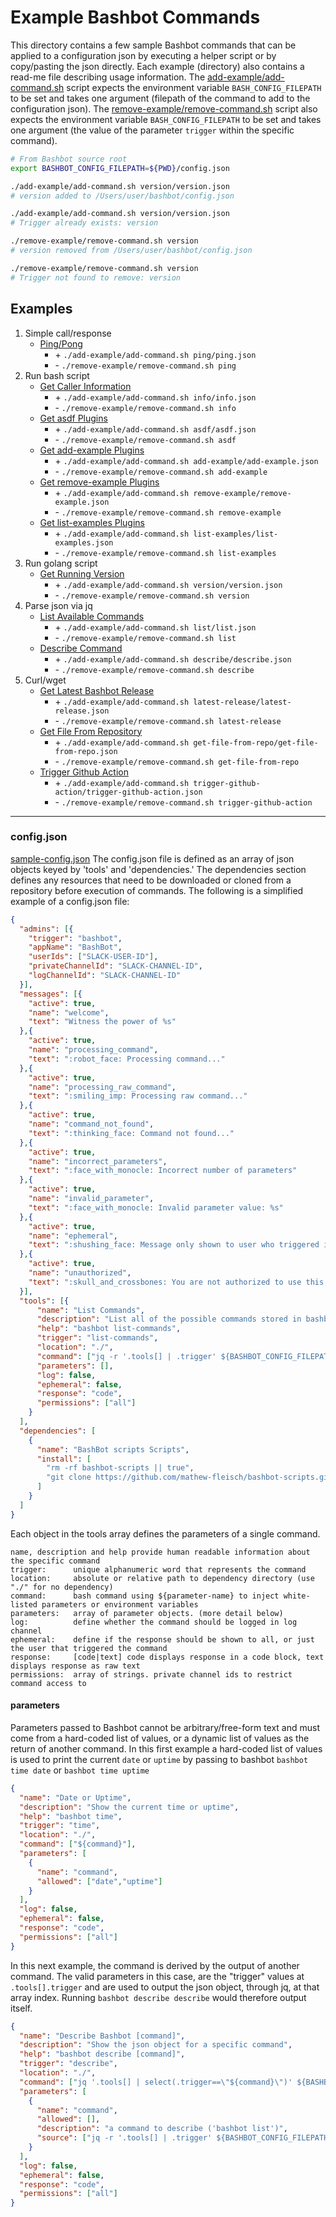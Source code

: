 # Example Bashbot Commands

This directory contains a few sample Bashbot commands that can be applied to a configuration json by executing a helper script or by copy/pasting the json directly. Each example (directory) also contains a read-me file describing usage information. The [add-example/add-command.sh](add-example/add-command.sh) script expects the environment variable `BASH_CONFIG_FILEPATH` to be set and takes one argument (filepath of the command to add to the configuration json). The [remove-example/remove-command.sh](remove-example/remove-command.sh) script also expects the environment variable `BASH_CONFIG_FILEPATH` to be set and takes one argument (the value of the parameter `trigger` within the specific command).


```bash
# From Bashbot source root
export BASHBOT_CONFIG_FILEPATH=${PWD}/config.json

./add-example/add-command.sh version/version.json
# version added to /Users/user/bashbot/config.json

./add-example/add-command.sh version/version.json
# Trigger already exists: version

./remove-example/remove-command.sh version
# version removed from /Users/user/bashbot/config.json

./remove-example/remove-command.sh version
# Trigger not found to remove: version
```

## Examples


1. Simple call/response
    - [Ping/Pong](ping)
        - \+ `./add-example/add-command.sh ping/ping.json`
        - \- `./remove-example/remove-command.sh ping`
2. Run bash script
    - [Get Caller Information](info)
        - \+ `./add-example/add-command.sh info/info.json`
        - \- `./remove-example/remove-command.sh info`
    - [Get asdf Plugins](asdf)
        - \+ `./add-example/add-command.sh asdf/asdf.json`
        - \- `./remove-example/remove-command.sh asdf`
    - [Get add-example Plugins](add-example)
        - \+ `./add-example/add-command.sh add-example/add-example.json`
        - \- `./remove-example/remove-command.sh add-example`
    - [Get remove-example Plugins](remove-example)
        - \+ `./add-example/add-command.sh remove-example/remove-example.json`
        - \- `./remove-example/remove-command.sh remove-example`
    - [Get list-examples Plugins](list-examples)
        - \+ `./add-example/add-command.sh list-examples/list-examples.json`
        - \- `./remove-example/remove-command.sh list-examples`
3. Run golang script
    - [Get Running Version](version)
        - \+ `./add-example/add-command.sh version/version.json`
        - \- `./remove-example/remove-command.sh version`
4. Parse json via jq
    - [List Available Commands](list)
        - \+ `./add-example/add-command.sh list/list.json`
        - \- `./remove-example/remove-command.sh list`
    - [Describe Command](describe)
        - \+ `./add-example/add-command.sh describe/describe.json`
        - \- `./remove-example/remove-command.sh describe`
5. Curl/wget
    - [Get Latest Bashbot Release](latest-release)
        - \+ `./add-example/add-command.sh latest-release/latest-release.json`
        - \- `./remove-example/remove-command.sh latest-release`
    - [Get File From Repository](get-file-from-repo)
        - \+ `./add-example/add-command.sh get-file-from-repo/get-file-from-repo.json`
        - \- `./remove-example/remove-command.sh get-file-from-repo`
    - [Trigger Github Action](trigger-github-action)
        - \+ `./add-example/add-command.sh trigger-github-action/trigger-github-action.json`
        - \- `./remove-example/remove-command.sh trigger-github-action`



-------------------------------------------------------------------------

### config.json
[sample-config.json](../sample-config.json)
The config.json file is defined as an array of json objects keyed by 'tools' and 'dependencies.' The dependencies section defines any resources that need to be downloaded or cloned from a repository before execution of commands. The following is a simplified example of a config.json file:

```json
{
  "admins": [{
    "trigger": "bashbot",
    "appName": "BashBot",
    "userIds": ["SLACK-USER-ID"],
    "privateChannelId": "SLACK-CHANNEL-ID",
    "logChannelId": "SLACK-CHANNEL-ID"
  }],
  "messages": [{
    "active": true,
    "name": "welcome",
    "text": "Witness the power of %s"
  },{
    "active": true,
    "name": "processing_command",
    "text": ":robot_face: Processing command..."
  },{
    "active": true,
    "name": "processing_raw_command",
    "text": ":smiling_imp: Processing raw command..."
  },{
    "active": true,
    "name": "command_not_found",
    "text": ":thinking_face: Command not found..."
  },{
    "active": true,
    "name": "incorrect_parameters",
    "text": ":face_with_monocle: Incorrect number of parameters"
  },{
    "active": true,
    "name": "invalid_parameter",
    "text": ":face_with_monocle: Invalid parameter value: %s"
  },{
    "active": true,
    "name": "ephemeral",
    "text": ":shushing_face: Message only shown to user who triggered it."
  },{
    "active": true,
    "name": "unauthorized",
    "text": ":skull_and_crossbones: You are not authorized to use this command in this channel.\nAllowed in: [%s]"
  }],
  "tools": [{
      "name": "List Commands",
      "description": "List all of the possible commands stored in bashbot",
      "help": "bashbot list-commands",
      "trigger": "list-commands",
      "location": "./",
      "command": ["jq -r '.tools[] | .trigger' ${BASHBOT_CONFIG_FILEPATH}"],
      "parameters": [],
      "log": false,
      "ephemeral": false,
      "response": "code",
      "permissions": ["all"]
    }
  ],
  "dependencies": [
    {
      "name": "BashBot scripts Scripts",
      "install": [
        "rm -rf bashbot-scripts || true",
        "git clone https://github.com/mathew-fleisch/bashbot-scripts.git"
      ]
    }
  ]
}
```

Each object in the tools array defines the parameters of a single command.

```
name, description and help provide human readable information about the specific command
trigger:      unique alphanumeric word that represents the command
location:     absolute or relative path to dependency directory (use "./" for no dependency)
command:      bash command using ${parameter-name} to inject white-listed parameters or environment variables
parameters:   array of parameter objects. (more detail below)
log:          define whether the command should be logged in log channel
ephemeral:    define if the response should be shown to all, or just the user that triggered the command
response:     [code|text] code displays response in a code block, text displays response as raw text
permissions:  array of strings. private channel ids to restrict command access to
```

#### parameters
Parameters passed to Bashbot cannot be arbitrary/free-form text and must come from a hard-coded list of values, or a dynamic list of values as the return of another command. In this first example a hard-coded list of values is used to print the current `date` or `uptime` by passing to bashbot `bashbot time date` or `bashbot time uptime`

```json
{
  "name": "Date or Uptime",
  "description": "Show the current time or uptime",
  "help": "bashbot time",
  "trigger": "time",
  "location": "./",
  "command": ["${command}"],
  "parameters": [
    {
      "name": "command",
      "allowed": ["date","uptime"]
    }
  ],
  "log": false,
  "ephemeral": false,
  "response": "code",
  "permissions": ["all"]
}
```

In this next example, the command is derived by the output of another command. The valid parameters in this case, are the "trigger" values at `.tools[].trigger` and are used to output the json object, through jq, at that array index. Running `bashbot describe describe` would therefore output itself.

```json
{
  "name": "Describe Bashbot [command]",
  "description": "Show the json object for a specific command",
  "help": "bashbot describe [command]",
  "trigger": "describe",
  "location": "./",
  "command": ["jq '.tools[] | select(.trigger==\"${command}\")' ${BASHBOT_CONFIG_FILEPATH}"],
  "parameters": [
    {
      "name": "command",
      "allowed": [],
      "description": "a command to describe ('bashbot list')",
      "source": ["jq -r '.tools[] | .trigger' ${BASHBOT_CONFIG_FILEPATH}"]
    }
  ],
  "log": false,
  "ephemeral": false,
  "response": "code",
  "permissions": ["all"]
}
```